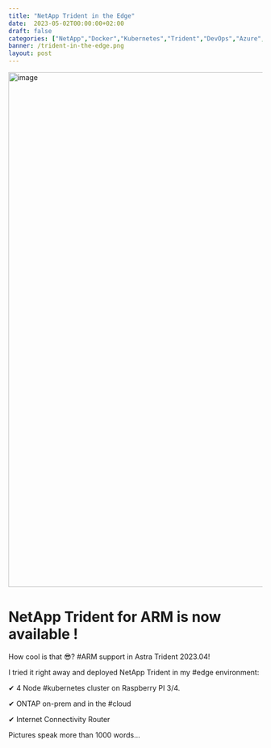 ```yaml
---
title: "NetApp Trident in the Edge"
date:  2023-05-02T00:00:00+02:00
draft: false
categories: ["NetApp","Docker","Kubernetes","Trident","DevOps","Azure","GCP","AstraControl"]
banner: /trident-in-the-edge.png
layout: post
---
```



﻿<img width="1019" alt="image" src="[https://raw.githubusercontent.com/project-epicshit/project-epicshit.github.io/main/static/trident-in-the-edge.png](https://raw.githubusercontent.com/project-epicshit/project-epicshit.github.io/main/static/trident-in-the-edge.png)">

# NetApp Trident for ARM is now available !

How cool is that 😎? #ARM support in Astra Trident 2023.04!
 
I tried it right away and deployed NetApp Trident in my #edge environment:
 
✔ 4 Node #kubernetes cluster on Raspberry PI 3/4.

✔ ONTAP on-prem and in the #cloud

✔ Internet Connectivity Router
 
Pictures speak more than 1000 words...
